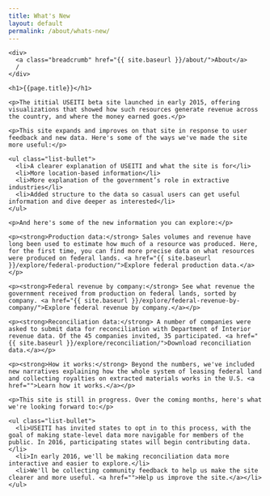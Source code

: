 ```yaml
---
title: What's New
layout: default
permalink: /about/whats-new/
---
```


<div class="container-outer container-padded">

  <div class="container-left-7">

    <div>
      <a class="breadcrumb" href="{{ site.baseurl }}/about/">About</a>
      /
    </div>

    <h1>{{page.title}}</h1>
    
    <p>The ititial USEITI beta site launched in early 2015, offering visualizations that showed how such resources generate revenue across the country, and where the money earned goes.</p>

    <p>This site expands and improves on that site in response to user feedback and new data. Here's some of the ways we've made the site more useful:</p>

    <ul class="list-bullet">
      <li>A clearer explanation of USEITI and what the site is for</li>
      <li>More location-based information</li>
      <li>More explanation of the government’s role in extractive industries</li>
      <li>Added structure to the data so casual users can get useful information and dive deeper as interested</li>
    </ul>

    <p>And here's some of the new information you can explore:</p>

    <p><strong>Production data:</strong> Sales volumes and revenue have long been used to estimate how much of a resource was produced. Here, for the first time, you can find more precise data on what resources were produced on federal lands. <a href="{{ site.baseurl }}/explore/federal-production/">Explore federal production data.</a></p>

    <p><strong>Federal revenue by company:</strong> See what revenue the government received from production on federal lands, sorted by company. <a href="{{ site.baseurl }}/explore/federal-revenue-by-company/">Explore federal revenue by company.</a></p>

    <p><strong>Reconciliation data:</strong> A number of companies were asked to submit data for reconciliation with Department of Interior revenue data. Of the 45 companies invited, 35 participated. <a href="{{ site.baseurl }}/explore/reconciliation/">Download reconciliation data.</a></p>

    <p><strong>How it works:</strong> Beyond the numbers, we've included new narratives explaining how the whole system of leasing federal land and collecting royalties on extracted materials works in the U.S. <a href="">Learn how it works.</a></p>

    <p>This site is still in progress. Over the coming months, here's what we're looking forward to:</p>

    <ul class="list-bullet">
      <li>USEITI has invited states to opt in to this process, with the goal of making state-level data more navigable for members of the public. In 2016, participating states will begin contributing data.</li>
      <li>In early 2016, we'll be making reconciliation data more interactive and easier to explore.</li>
      <li>We'll be collecting community feedback to help us make the site clearer and more useful. <a href="">Help us improve the site.</a></li>
    </ul>

  </div>

</div>
